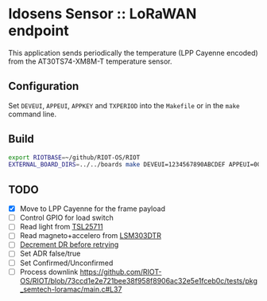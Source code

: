 # Idosens Sensor :: LoRaWAN endpoint

This application sends periodically the temperature (LPP Cayenne encoded) from the AT30TS74-XM8M-T temperature sensor.

## Configuration

Set `DEVEUI`, `APPEUI`, `APPKEY` and `TXPERIOD` into the `Makefile` or in the `make` command line.

## Build

```bash
export RIOTBASE=~/github/RIOT-OS/RIOT
EXTERNAL_BOARD_DIRS=../../boards make DEVEUI=1234567890ABCDEF APPEUI=0000000000000000 APPKEY=1234567890ABCDEF1234567890ABCDEF
```

## TODO

* [x] Move to LPP Cayenne for the frame payload
* [ ] Control GPIO for load switch
* [ ] Read light from [TSL25711](https://github.com/adafruit/TSL2561-Arduino-Library)
* [ ] Read magneto+accelero from [LSM303DTR](https://www.st.com/en/mems-and-sensors/lsm303d.html)
* [ ] [Decrement DR before retrying](https://github.com/CampusIoT/orbimote/blob/2174ea10d13ad1386c777ec321da30fe0909b44f/field_test_device/loramac_utils.c#L97)
* [ ] Set ADR false/true
* [ ] Set Confirmed/Unconfirmed
* [ ] Process downlink https://github.com/RIOT-OS/RIOT/blob/73ccd1e2e721bee38f958f8906ac32e5e1fceb0c/tests/pkg_semtech-loramac/main.c#L37
